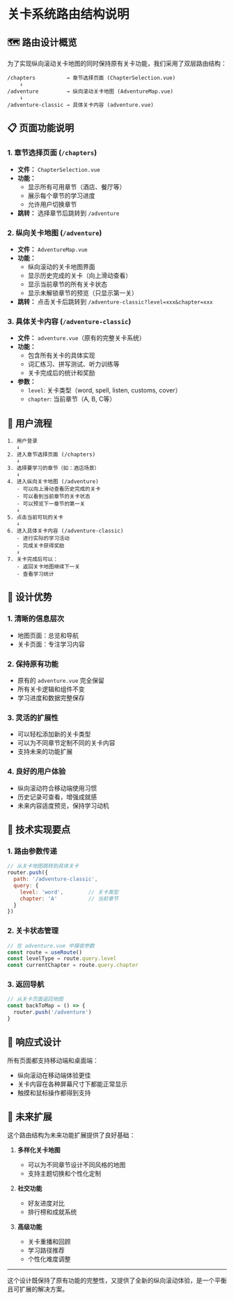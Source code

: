 # 关卡系统路由结构说明

## 🗺️ 路由设计概览

为了实现纵向滚动关卡地图的同时保持原有关卡功能，我们采用了双层路由结构：

```
/chapters          → 章节选择页面 (ChapterSelection.vue)
    ↓
/adventure         → 纵向滚动关卡地图 (AdventureMap.vue)
    ↓
/adventure-classic → 具体关卡内容 (adventure.vue)
```

## 📋 页面功能说明

### 1. 章节选择页面 (`/chapters`)
- **文件：** `ChapterSelection.vue`
- **功能：** 
  - 显示所有可用章节（酒店、餐厅等）
  - 展示每个章节的学习进度
  - 允许用户切换章节
- **跳转：** 选择章节后跳转到 `/adventure`

### 2. 纵向关卡地图 (`/adventure`)
- **文件：** `AdventureMap.vue`
- **功能：**
  - 纵向滚动的关卡地图界面
  - 显示历史完成的关卡（向上滑动查看）
  - 显示当前章节的所有关卡状态
  - 显示未解锁章节的预览（只显示第一关）
- **跳转：** 点击关卡后跳转到 `/adventure-classic?level=xxx&chapter=xxx`

### 3. 具体关卡内容 (`/adventure-classic`)
- **文件：** `adventure.vue`（原有的完整关卡系统）
- **功能：**
  - 包含所有关卡的具体实现
  - 词汇练习、拼写测试、听力训练等
  - 关卡完成后的统计和奖励
- **参数：**
  - `level`: 关卡类型（word, spell, listen, customs, cover）
  - `chapter`: 当前章节（A, B, C等）

## 🔄 用户流程

```
1. 用户登录
   ↓
2. 进入章节选择页面 (/chapters)
   ↓
3. 选择要学习的章节（如：酒店场景）
   ↓
4. 进入纵向关卡地图 (/adventure)
   - 可以向上滑动查看历史完成的关卡
   - 可以看到当前章节的关卡状态
   - 可以预览下一章节的第一关
   ↓
5. 点击当前可玩的关卡
   ↓
6. 进入具体关卡内容 (/adventure-classic)
   - 进行实际的学习活动
   - 完成关卡获得奖励
   ↓
7. 关卡完成后可以：
   - 返回关卡地图继续下一关
   - 查看学习统计
```

## 🎯 设计优势

### 1. **清晰的信息层次**
- 地图页面：总览和导航
- 关卡页面：专注学习内容

### 2. **保持原有功能**
- 原有的 `adventure.vue` 完全保留
- 所有关卡逻辑和组件不变
- 学习进度和数据完整保存

### 3. **灵活的扩展性**
- 可以轻松添加新的关卡类型
- 可以为不同章节定制不同的关卡内容
- 支持未来的功能扩展

### 4. **良好的用户体验**
- 纵向滚动符合移动端使用习惯
- 历史记录可查看，增强成就感
- 未来内容适度预览，保持学习动机

## 🔧 技术实现要点

### 1. 路由参数传递
```javascript
// 从关卡地图跳转到具体关卡
router.push({
  path: '/adventure-classic',
  query: {
    level: 'word',        // 关卡类型
    chapter: 'A'          // 当前章节
  }
})
```

### 2. 关卡状态管理
```javascript
// 在 adventure.vue 中接收参数
const route = useRoute()
const levelType = route.query.level
const currentChapter = route.query.chapter
```

### 3. 返回导航
```javascript
// 从关卡页面返回地图
const backToMap = () => {
  router.push('/adventure')
}
```

## 📱 响应式设计

所有页面都支持移动端和桌面端：
- 纵向滚动在移动端体验更佳
- 关卡内容在各种屏幕尺寸下都能正常显示
- 触摸和鼠标操作都得到支持

## 🚀 未来扩展

这个路由结构为未来功能扩展提供了良好基础：

1. **多样化关卡地图**
   - 可以为不同章节设计不同风格的地图
   - 支持主题切换和个性化定制

2. **社交功能**
   - 好友进度对比
   - 排行榜和成就系统

3. **高级功能**
   - 关卡重播和回顾
   - 学习路径推荐
   - 个性化难度调整

---

这个设计既保持了原有功能的完整性，又提供了全新的纵向滚动体验，是一个平衡且可扩展的解决方案。